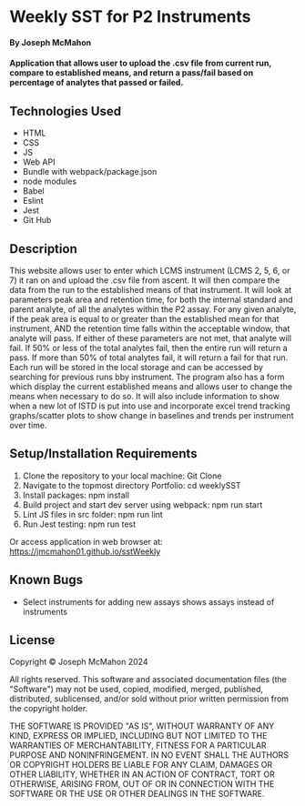 # Weekly SST for P2 Instruments

#### By Joseph McMahon

#### Application that allows user to upload the .csv file from current run, compare to established means, and return a pass/fail based on percentage of analytes that passed or failed. 

## Technologies Used
* HTML
* CSS
* JS
* Web API
* Bundle with webpack/package.json
* node modules
* Babel
* Eslint
* Jest
* Git Hub


## Description
This website allows user to enter which LCMS instrument (LCMS 2, 5, 6, or 7) it ran on and upload the .csv file from ascent. It will then compare the data from the run to the established means of that instrument. It will look at parameters peak area and retention time, for both the internal standard and parent analyte, of all the analytes within the P2 assay. For any given analyte, if the peak area is equal to or greater than the established mean for that instrument, AND the retention time falls within the acceptable window, that analyte will pass. If either of these parameters are not met, that analyte will fail. If 50% or less of the total analytes fail, then the entire run will return a pass. If more than 50% of total analytes fail, it will return a fail for that run. Each run will be stored in the local storage and can be accessed by searching for previous runs bby instrument. The program also has a form which display the current established means and allows user to change the means when necessary to do so. It will also include information to show when a new lot of ISTD is put into use and incorporate excel trend tracking graphs/scatter plots to show change in baselines and trends per instrument over time. 

## Setup/Installation Requirements
1. Clone the repository to your local machine: 
Git Clone
2. Navigate to the topmost directory Portfolio:
cd weeklySST
3. Install packages: 
npm install
4. Build project and start dev server using webpack:
npm run start
5. Lint JS files in src folder:
npm run lint
6. Run Jest testing:
npm run test


Or access application in web browser at: 
https://jmcmahon01.github.io/sstWeekly

## Known Bugs
* Select instruments for adding new assays shows assays instead of instruments





## License
Copyright © Joseph McMahon 2024

All rights reserved. This software and associated documentation files (the "Software") may not be used, copied, modified, merged, published, distributed, sublicensed, and/or sold without prior written permission from the copyright holder.

THE SOFTWARE IS PROVIDED "AS IS", WITHOUT WARRANTY OF ANY KIND, EXPRESS OR IMPLIED, INCLUDING BUT NOT LIMITED TO THE WARRANTIES OF MERCHANTABILITY, FITNESS FOR A PARTICULAR PURPOSE AND NONINFRINGEMENT. IN NO EVENT SHALL THE AUTHORS OR COPYRIGHT HOLDERS BE LIABLE FOR ANY CLAIM, DAMAGES OR OTHER LIABILITY, WHETHER IN AN ACTION OF CONTRACT, TORT OR OTHERWISE, ARISING FROM, OUT OF OR IN CONNECTION WITH THE SOFTWARE OR THE USE OR OTHER DEALINGS IN THE SOFTWARE.
